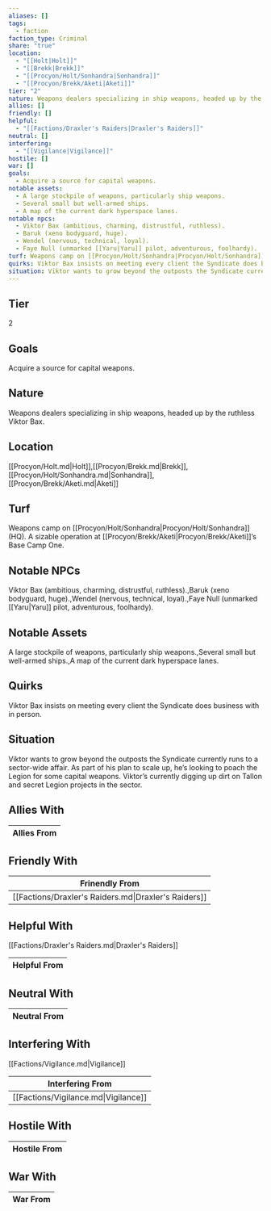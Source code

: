```yaml
---
aliases: []
tags:
  - faction
faction_type: Criminal
share: "true"
location:
  - "[[Holt|Holt]]"
  - "[[Brekk|Brekk]]"
  - "[[Procyon/Holt/Sonhandra|Sonhandra]]"
  - "[[Procyon/Brekk/Aketi|Aketi]]"
tier: "2"
nature: Weapons dealers specializing in ship weapons, headed up by the ruthless Viktor Bax.
allies: []
friendly: []
helpful:
  - "[[Factions/Draxler's Raiders|Draxler's Raiders]]"
neutral: []
interfering:
  - "[[Vigilance|Vigilance]]"
hostile: []
war: []
goals:
  - Acquire a source for capital weapons.
notable assets:
  - A large stockpile of weapons, particularly ship weapons.
  - Several small but well-armed ships.
  - A map of the current dark hyperspace lanes.
notable npcs:
  - Viktor Bax (ambitious, charming, distrustful, ruthless).
  - Baruk (xeno bodyguard, huge).
  - Wendel (nervous, technical, loyal).
  - Faye Null (unmarked [[Yaru|Yaru]] pilot, adventurous, foolhardy).
turf: Weapons camp on [[Procyon/Holt/Sonhandra|Procyon/Holt/Sonhandra]] (HQ). A sizable operation at [[Procyon/Brekk/Aketi|Procyon/Brekk/Aketi]]’s Base Camp One.
quirks: Viktor Bax insists on meeting every client the Syndicate does business with in person.
situation: Viktor wants to grow beyond the outposts the Syndicate currently runs to a sector-wide affair. As part of his plan to scale up, he’s looking to poach the Legion for some capital weapons. Viktor’s currently digging up dirt on Tallon and secret Legion projects in the sector.
---
```

## Tier

2

## Goals

Acquire a source for capital weapons.

## Nature

Weapons dealers specializing in ship weapons, headed up by the ruthless Viktor Bax.

## Location

[[Procyon/Holt.md|Holt]],[[Procyon/Brekk.md|Brekk]],[[Procyon/Holt/Sonhandra.md|Sonhandra]],[[Procyon/Brekk/Aketi.md|Aketi]]

## Turf

Weapons camp on [[Procyon/Holt/Sonhandra|Procyon/Holt/Sonhandra]] (HQ). A sizable operation at [[Procyon/Brekk/Aketi|Procyon/Brekk/Aketi]]’s Base Camp One.

## Notable NPCs

Viktor Bax (ambitious, charming, distrustful, ruthless).,Baruk (xeno bodyguard, huge).,Wendel (nervous, technical, loyal).,Faye Null (unmarked [[Yaru|Yaru]] pilot, adventurous, foolhardy).

## Notable Assets

A large stockpile of weapons, particularly ship weapons.,Several small but well-armed ships.,A map of the current dark hyperspace lanes.

## Quirks

Viktor Bax insists on meeting every client the Syndicate does business with in person.

## Situation

Viktor wants to grow beyond the outposts the Syndicate currently runs to a sector-wide affair. As part of his plan to scale up, he’s looking to poach the Legion for some capital weapons. Viktor’s currently digging up dirt on Tallon and secret Legion projects in the sector.

## Allies With



| Allies From |
| ----------- |


## Friendly With



| Frinendly From                                       |
| ---------------------------------------------------- |
| [[Factions/Draxler's Raiders.md\|Draxler's Raiders]] |


## Helpful With

[[Factions/Draxler's Raiders.md|Draxler's Raiders]]

| Helpful From |
| ------------ |


## Neutral With




| Neutral From |
| ------------ |



## Interfering With

[[Factions/Vigilance.md|Vigilance]]


| Interfering From                     |
| ------------------------------------ |
| [[Factions/Vigilance.md\|Vigilance]] |



## Hostile With




| Hostile From |
| ------------ |



## War With



| War From |
| -------- |

